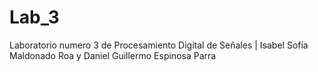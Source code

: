 # Lab_3
Laboratorio numero 3 de Procesamiento Digital de Señales | Isabel Sofía Maldonado Roa y Daniel Guillermo Espinosa Parra 

